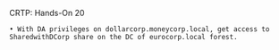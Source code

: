 CRTP: Hands-On 20

```
• With DA privileges on dollarcorp.moneycorp.local, get access to SharedwithDCorp share on the DC of eurocorp.local forest.
```

